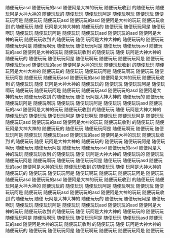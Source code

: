 随便玩玩asd
随便玩玩的asd
随便阿是大神的玩玩
随便玩玩收到
的随便玩玩
随便 玩阿是大神大神的
随便玩玩的 
随便玩玩 
随便玩玩阿是
随便玩啊玩 
随便玩玩 
随便玩玩阿是
随便玩玩
随便玩玩asd
随便玩玩的asd
随便阿是大神的玩玩
随便玩玩收到
的随便玩玩
随便 玩阿是大神大神的
随便玩玩的 
随便玩玩 
随便玩玩阿是
随便玩啊玩 
随便玩玩 
随便玩玩阿是
随便玩玩
随便玩玩asd
随便玩玩的asd
随便阿是大神的玩玩
随便玩玩收到
的随便玩玩
随便 玩阿是大神大神的
随便玩玩的 
随便玩玩 
随便玩玩阿是
随便玩啊玩 
随便玩玩 
随便玩玩阿是
随便玩玩
随便玩玩asd
随便玩玩的asd
随便阿是大神的玩玩
随便玩玩收到
的随便玩玩
随便 玩阿是大神大神的
随便玩玩的 
随便玩玩 
随便玩玩阿是
随便玩啊玩 
随便玩玩 
随便玩玩阿是
随便玩玩
随便玩玩asd
随便玩玩的asd
随便阿是大神的玩玩
随便玩玩收到
的随便玩玩
随便 玩阿是大神大神的
随便玩玩的 
随便玩玩 
随便玩玩阿是
随便玩啊玩 
随便玩玩 
随便玩玩阿是
随便玩玩
随便玩玩asd
随便玩玩的asd
随便阿是大神的玩玩
随便玩玩收到
的随便玩玩
随便 玩阿是大神大神的
随便玩玩的 
随便玩玩 
随便玩玩阿是
随便玩啊玩 
随便玩玩 
随便玩玩阿是
随便玩玩
随便玩玩asd
随便玩玩的asd
随便阿是大神的玩玩
随便玩玩收到
的随便玩玩
随便 玩阿是大神大神的
随便玩玩的 
随便玩玩 
随便玩玩阿是
随便玩啊玩 
随便玩玩 
随便玩玩阿是
随便玩玩
随便玩玩asd
随便玩玩的asd
随便阿是大神的玩玩
随便玩玩收到
的随便玩玩
随便 玩阿是大神大神的
随便玩玩的 
随便玩玩 
随便玩玩阿是
随便玩啊玩 
随便玩玩 
随便玩玩阿是
随便玩玩
随便玩玩asd
随便玩玩的asd
随便阿是大神的玩玩
随便玩玩收到
的随便玩玩
随便 玩阿是大神大神的
随便玩玩的 
随便玩玩 
随便玩玩阿是
随便玩啊玩 
随便玩玩 
随便玩玩阿是
随便玩玩
随便玩玩asd
随便玩玩的asd
随便阿是大神的玩玩
随便玩玩收到
的随便玩玩
随便 玩阿是大神大神的
随便玩玩的 
随便玩玩 
随便玩玩阿是
随便玩啊玩 
随便玩玩 
随便玩玩阿是
随便玩玩
随便玩玩asd
随便玩玩的asd
随便阿是大神的玩玩
随便玩玩收到
的随便玩玩
随便 玩阿是大神大神的
随便玩玩的 
随便玩玩 
随便玩玩阿是
随便玩啊玩 
随便玩玩 
随便玩玩阿是
随便玩玩
随便玩玩asd
随便玩玩的asd
随便阿是大神的玩玩
随便玩玩收到
的随便玩玩
随便 玩阿是大神大神的
随便玩玩的 
随便玩玩 
随便玩玩阿是
随便玩啊玩 
随便玩玩 
随便玩玩阿是
随便玩玩
随便玩玩asd
随便玩玩的asd
随便阿是大神的玩玩
随便玩玩收到
的随便玩玩
随便 玩阿是大神大神的
随便玩玩的 
随便玩玩 
随便玩玩阿是
随便玩啊玩 
随便玩玩 
随便玩玩阿是
随便玩玩
随便玩玩asd
随便玩玩的asd
随便阿是大神的玩玩
随便玩玩收到
的随便玩玩
随便 玩阿是大神大神的
随便玩玩的 
随便玩玩 
随便玩玩阿是
随便玩啊玩 
随便玩玩 
随便玩玩阿是
随便玩玩
随便玩玩asd
随便玩玩的asd
随便阿是大神的玩玩
随便玩玩收到
的随便玩玩
随便 玩阿是大神大神的
随便玩玩的 
随便玩玩 
随便玩玩阿是
随便玩啊玩 
随便玩玩 
随便玩玩阿是
随便玩玩
随便玩玩asd
随便玩玩的asd
随便阿是大神的玩玩
随便玩玩收到
的随便玩玩
随便 玩阿是大神大神的
随便玩玩的 
随便玩玩 
随便玩玩阿是
随便玩啊玩 
随便玩玩 
随便玩玩阿是
随便玩玩
